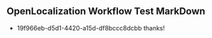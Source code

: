 ## OpenLocalization Workflow Test MarkDown
* 19f966eb-d5d1-4420-a15d-df8bccc8dcbb thanks!

<!--HONumber=Jul16_HO5-->


